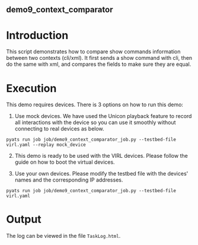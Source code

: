 ## demo9_context_comparator

# Introduction

This script demonstrates how to compare show commands information between two
contexts (cli/xml). It first sends a show command with cli, then do the same
with xml, and compares the fields to make sure they are equal.

# Execution

This demo requires devices. There is 3 options on how to run this demo:

1) Use mock devices. We have used the Unicon playback feature to record all
   interactions with the device so you can use it smoothly without connecting
   to real devices as below.

```
pyats run job job/demo9_context_comparator_job.py --testbed-file virl.yaml --replay mock_device
```

2) This demo is ready to be used with the VIRL devices. Please follow the guide
   <here> on how to boot the virtual devices.

3) Use your own devices. Please modify the testbed file with the devices'
   names and the corresponding IP addresses.

```
pyats run job job/demo9_context_comparator_job.py --testbed-file virl.yaml
```

# Output

The log can be viewed in the file `TaskLog.html`.
